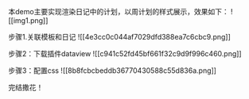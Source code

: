 本demo主要实现渲染日记中的计划，以周计划的样式展示，效果如下：
![[img1.png]]

步骤1.关联模板和日记
![[4e3cc0c044af7029dfd388ea7c6cbc9.png]]

步骤2：下载插件dataview
![[c941c52fd45bf661f32c9d9f996c460.png]]

步骤3：配置css
![[8b8fcbcbeddb36770430588c55d836a.png]]

完结撒花！